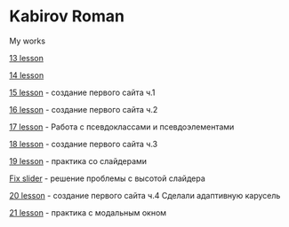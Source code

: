 

# Kabirov Roman
My works


[13 lesson](https://romanov09.github.io/Lesson_13/ "13")

[14 lesson](https://romanov09.github.io/Lesson_14/ "14")

[15 lesson](https://romanov09.github.io/Lesson_15/ "15") - создание первого сайта ч.1

[16 lesson](https://romanov09.github.io/Lesson_16/ "16") - создание первого сайта ч.2

[17 lesson](https://romanov09.github.io/Lesson_17/ "17") - Работа с псевдоклассами и псевдоэлементами

[18 lesson](https://romanov09.github.io/Lesson_18/ "18") - создание первого сайта ч.3

[19 lesson](https://romanov09.github.io/Lesson_19/ "19") - практика со слайдерами

[Fix slider](https://romanov09.github.io/Fix%20Slider/ "Fix slider") - решение проблемы с высотой слайдера

[20 lesson](https://romanov09.github.io/Lesson_20/ "20") - создание первого сайта ч.4 Сделали адаптивную карусель

[21 lesson](https://romanov09.github.io/Lesson_21/ "21") - практика с модальным окном
